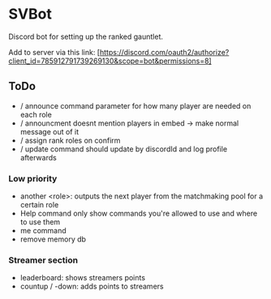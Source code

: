 # SVBot

Discord bot for setting up the ranked gauntlet.

Add to server via this link:
[https://discord.com/oauth2/authorize?client_id=785912791739269130&scope=bot&permissions=8]

## ToDo

- / announce command parameter for how many player are needed on each role
- / announcment doesnt mention players in embed -> make normal message out of it
- / assign rank roles on confirm
- / update command should update by discordId and log profile afterwards

### Low priority

- another \<role>: outputs the next player from the matchmaking pool for a
  certain role
- Help command only show commands you're allowed to use and where to use them
- me command
- remove memory db

### Streamer section

- leaderboard: shows streamers points
- countup / -down: adds points to streamers
